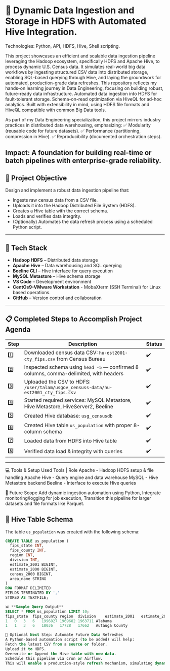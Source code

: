 # 🚀 Dynamic Data Ingestion and Storage in HDFS with Automated Hive Integration. 
Technologies: Python, API, HDFS, Hive, Shell scripting.

This project showcases an efficient and scalable data ingestion pipeline leveraging the Hadoop ecosystem, specifically HDFS and Apache Hive, to process dynamic U.S. Census data. It simulates real-world big data workflows by ingesting structured CSV data into distributed storage, enabling SQL-based querying through Hive, and laying the groundwork for automated, production-grade data refreshes. This repository reflects my hands-on learning journey in Data Engineering, focusing on building robust, future-ready data infrastructure.
Automated data ingestion into HDFS for fault-tolerant storage.
Schema-on-read optimization via HiveQL for ad-hoc analytics.
Built with extensibility in mind, using HDFS file formats and HiveQL compatible with common Big Data tools.

As part of my Data Engineering specialization, this project mirrors industry practices in distributed data warehousing, emphasizing:
✅ Modularity (reusable code for future datasets).
✅ Performance (partitioning, compression in Hive).
✅ Reproducibility (documented orchestration steps).

Impact: A foundation for building real-time or batch pipelines with enterprise-grade reliability.
---

## 📌 Project Objective

Design and implement a robust data ingestion pipeline that:

- Ingests raw census data from a CSV file.
- Uploads it into the Hadoop Distributed File System (HDFS).
- Creates a Hive table with the correct schema.
- Loads and verifies data integrity.
- (Optionally) Automates the data refresh process using a scheduled Python script.

---

## 🧠 Tech Stack

- **Hadoop HDFS** – Distributed data storage  
- **Apache Hive** – Data warehousing and SQL querying  
- **Beeline CLI** – Hive interface for query execution  
- **MySQL Metastore** – Hive schema storage  
- **VS Code** – Development environment
- **CentOs9-VMware Workstation** - MobaXterm (SSH Terminal) for Linux based operations.  
- **GitHub** – Version control and collaboration  

---

## 📋 Completed Steps to Accomplish Project Agenda

| Step | Description | Status |
|------|-------------|--------|
| 1️⃣ | Downloaded census data CSV: `hu-est2001-cty_fips.csv` from Census Bureau | ✔️ |
| 2️⃣ | Inspected schema using `head -5` — confirmed 8 columns, comma-delimited, with headers | ✔️ |
| 3️⃣ | Uploaded the CSV to HDFS: `/user/talam/usgov_censuss-data/hu-est2001_cty_fips.csv` | ✔️ |
| 4️⃣ | Started required services: MySQL Metastore, Hive Metastore, HiveServer2, Beeline | ✔️ |
| 5️⃣ | Created Hive database: `usg_censusdb` | ✔️ |
| 6️⃣ | Created Hive table `us_population` with proper 8-column schema | ✔️ |
| 7️⃣ | Loaded data from HDFS into Hive table | ✔️ |
| 8️⃣ | Verified data load & integrity with queries | ✔️ |

---

💻 Tools & Setup Used
Tools	| Role
Apache - Hadoop	HDFS setup & file handling
Apache Hive	- Query engine and data warehouse
MySQL -	Hive Metastore backend
Beeline	- Interface to execute Hive queries

🏁 Future Scope
Add dynamic ingestion automation using Python,
Integrate monitoring/logging for job execution,
Transition this pipeline for larger datasets and file formats like Parquet.

## 📂 Hive Table Schema

The table `us_population` was created with the following schema:

```sql
CREATE TABLE us_population (
  fips_state INT,
  fips_county INT,
  region INT,
  division INT,
  estimate_2001 BIGINT,
  estimate_2000 BIGINT,
  census_2000 BIGINT,
  area_name STRING
)
ROW FORMAT DELIMITED
FIELDS TERMINATED BY ','
STORED AS TEXTFILE;

📊 **Sample Query Output**
SELECT * FROM us_population LIMIT 10;
fips_state	fips_county	region	division	estimate_2001	estimate_2000	census_2000	area_name
1	0	3	6	1996827	1969682	1963711	Alabama
1	1	3	6	18036	17728	17662	Autauga County

🔁 Optional Next Step: Automate Future Data Refreshes
A Python-based automation script (to be added) will help:
Fetch the latest CSV from a source or folder.
Upload it to HDFS.
Overwrite or Append the Hive table with new data.
Schedule this pipeline via cron or Airflow.
This will enable a production-style refresh mechanism, simulating dynamic data pipelines in big data projects.
